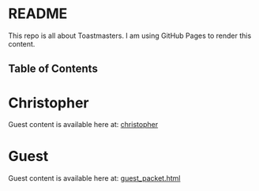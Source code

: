 # README
This repo is all about Toastmasters. I am using GitHub Pages to render this content.   

## Table of Contents

# Christopher
Guest content is available here at: [christopher](/christopher/README.md)

# Guest
Guest content is available here at: [guest_packet.html](/guest/guest_packet.html)

